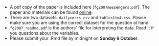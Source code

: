 
* A pdf copy of the paper is included here (`fg2007messengers.pdf`). The paper and materials can be found [online](https://www.aeaweb.org/articles?id=10.1257/aer.97.1.298). 
* There are two datasets: `dailycorrs.csv` and `tables1to4.csv`. Please make sure you are using the correct dataset for the question at hand. 
* `fg2007_readme.pdf` is the authors' file for interpreting the data. Read it if you questions about the variables. 
* Please submit your .Rmd file by midnight on **Sunday 6 October**. 
